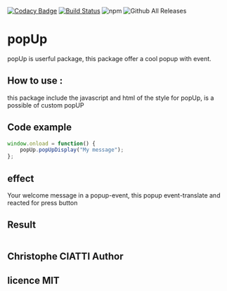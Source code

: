 [![Codacy Badge](https://api.codacy.com/project/badge/Grade/2a51fb52ff31429c9b8f963348d2d2f2)](https://www.codacy.com/app/ChristopheCIATTI/popUp?utm_source=github.com&amp;utm_medium=referral&amp;utm_content=ChristopheCIATTI/popUp&amp;utm_campaign=Badge_Grade) [![Build Status](https://travis-ci.org/ChristopheCIATTI/popUp.svg?branch=master)](https://travis-ci.org/ChristopheCIATTI/popUp)  ![npm](https://img.shields.io/npm/l/express.svg) ![Github All Releases](https://img.shields.io/github/downloads/atom/atom/total.svg)

# popUp

popUp is userful package, this package offer a cool popup with event. 


## How to use : 
this package include the javascript and html of the style for popUp,
is a possible of custom popUP

## Code example  
```js
window.onload = function() {
    popUp.popUpDisplay("My message");
};
```
## effect

Your welcome message in a popup-event, this popup event-translate and reacted for press button 

## Result

<a href="http://zupimages.net/viewer.php?id=18/17/23d9.png"><img src="https://zupimages.net/up/18/17/23d9.png" alt="" /></a>

## Christophe CIATTI Author

## licence MIT


